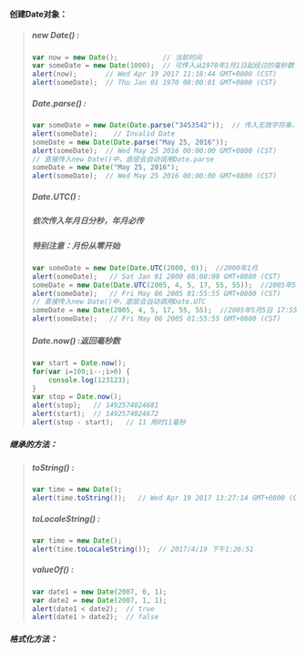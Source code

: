 #### 创建Date对象：

> ##### new Date\(\) :
>
> ```js
> var now = new Date();           // 当前时间
> var someDate = new Date(1000);  // 可传入从1970年1月1日起经过的毫秒数
> alert(now);       // Wed Apr 19 2017 11:18:44 GMT+0800 (CST)
> alert(someDate);  // Thu Jan 01 1970 08:00:01 GMT+0800 (CST)
> ```
>
> ##### Date.parse\(\) :
>
> ```js
> var someDate = new Date(Date.parse("3453542"));  // 传入无效字符串，Date.parse将返回NaN
> alert(someDate);    // Invalid Date
> someDate = new Date(Date.parse("May 25, 2016"));
> alert(someDate);  // Wed May 25 2016 00:00:00 GMT+0800 (CST)
> // 直接传入new Date()中，底层会自动调用Date.parse
> someDate = new Date("May 25, 2016");
> alert(someDate);  // Wed May 25 2016 00:00:00 GMT+0800 (CST)
> ```
>
> ##### Date.UTC\(\) :
>
> ##### 依次传入年月日分秒，年月必传
>
> ##### 特别注意：月份从零开始
>
> ```js
> var someDate = new Date(Date.UTC(2000, 0));  //2000年1月
> alert(someDate);   // Sat Jan 01 2000 08:00:00 GMT+0800 (CST)
> someDate = new Date(Date.UTC(2005, 4, 5, 17, 55, 55));  //2005年5月5日 17:55:55
> alert(someDate);   // Fri May 06 2005 01:55:55 GMT+0800 (CST)
> // 直接传入new Date()中，底层会自动调用Date.UTC
> someDate = new Date(2005, 4, 5, 17, 55, 55);  //2005年5月5日 17:55:55
> alert(someDate);   // Fri May 06 2005 01:55:55 GMT+0800 (CST)
> ```
>
> ##### Date.now\(\) :返回毫秒数
>
> ```js
> var start = Date.now();
> for(var i=100;i--;i>0) {
>     console.log(123123);
> }
> var stop = Date.now();
> alert(stop);   // 1492574024681
> alert(start);  // 1492574024672
> alert(stop - start);   // 11 用时11毫秒
> ```

##### 继承的方法：

> ##### toString\(\) :
>
> ```js
> var time = new Date();
> alert(time.toString());   // Wed Apr 19 2017 13:27:14 GMT+0800 (CST) 
> ```
>
> ##### toLocaleString\(\) :
>
> ```js
> var time = new Date();
> alert(time.toLocaleString());  // 2017/4/19 下午1:26:51
> ```
>
> ##### valueOf\(\) :
>
> ```js
> var date1 = new Date(2007, 0, 1);
> var date2 = new Date(2007, 1, 1);
> alert(date1 < date2);  // true
> alert(date1 > date2);  // false
> ```

##### 格式化方法：

>



